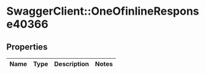# SwaggerClient::OneOfinlineResponse40366

## Properties
Name | Type | Description | Notes
------------ | ------------- | ------------- | -------------

